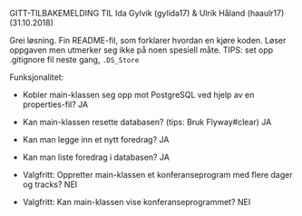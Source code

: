 GITT-TILBAKEMELDING TIL Ida Gylvik (gylida17) & Ulrik Håland (haaulr17) (31.10.2018)

Grei løsning. Fin README-fil, som forklarer hvordan en kjøre koden. 
Løser oppgaven men utmerker seg ikke på noen spesiell måte. 
TIPS: set opp .gitignore fil neste gang, `.DS_Store`


Funksjonalitet:

* Kobler main-klassen seg opp mot PostgreSQL ved hjelp av en properties-fil? JA

* Kan main-klassen resette databasen? (tips: Bruk Flyway#clear) JA

* Kan man legge inn et nytt foredrag? JA

* Kan man liste foredrag i databasen? JA

* Valgfritt: Oppretter main-klassen et konferanseprogram med flere dager og tracks? NEI

* Valgfritt: Kan main-klassen vise konferanseprogrammet? NEI

